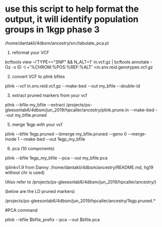 # use this script to help format the output, it will identify population groups in 1kgp phase 3

/home/dantakli/4dbsm/ancestry/src/tabulate_pca.pl

1. reformat your VCF

bcftools view -i'TYPE=="SNP" && N_ALT=1' in.vcf.gz | bcftools annotate -Oz -x ID -I +'%CHROM:%POS:%REF:%ALT' >in.snv.reid.genotypes.vcf.gz

2. convert VCF to plink bfiles

plink --vcf in.snv.reid.vcf.gz --make-bed --out my_bfile --double-id

3. extract pruned markers from your vcf

plink --bfile my_bfile --extract /projects/ps-gleesonlab6/4dbsm/jun_2019/hpcaller/ancestry/plink.prune.in --make-bed --out my_bfile.pruned

5. merge 1kgp with your vcf

plink --bfile 1kgp.pruned --bmerge my_bfile.pruned --geno 0 --merge-mode 1 --make-bed --out 1kgp_my_bfile

6. pca (10 components)

plink --bfile 1kgp_my_bfile --pca --out my_bfile.pca

(plinkv1.9 from Danny: /home/dantakli/4dbsm/ancestry/README.md, hg19 without chr is used)

(Also refer to /projects/ps-gleesonlab6/4dbsm/jun_2019/hpcaller/ancestry/)

(below are the LD pruned markers)

/projects/ps-gleesonlab6/4dbsm/jun_2019/hpcaller/ancestry/1kgp.pruned.*

#PCA command

plink --bfile $bfile_prefix --pca --out $bfile\.pca

